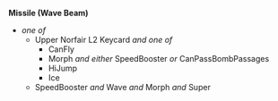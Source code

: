 ﻿**Missile (Wave Beam)**

- *one of*
  - Upper Norfair L2 Keycard *and one of*
    - CanFly
    - Morph *and either* SpeedBooster *or* CanPassBombPassages
    - HiJump
    - Ice
  - SpeedBooster *and* Wave *and* Morph *and* Super
